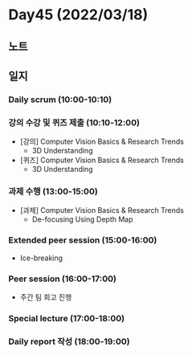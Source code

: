 # Day45 (2022/03/18)

## 노트

## 일지

### Daily scrum (10:00-10:10)

### 강의 수강 및 퀴즈 제출 (10:10-12:00)

  * [강의] Computer Vision Basics & Research Trends
    * 3D Understanding
  * [퀴즈] Computer Vision Basics & Research Trends
    * 3D Understanding

### 과제 수행 (13:00-15:00)

  * [과제] Computer Vision Basics & Research Trends
    * De-focusing Using Depth Map

### Extended peer session (15:00-16:00)

  * Ice-breaking

### Peer session (16:00-17:00)

  * 주간 팀 회고 진행

### Special lecture (17:00-18:00)

### Daily report 작성 (18:00-19:00)
